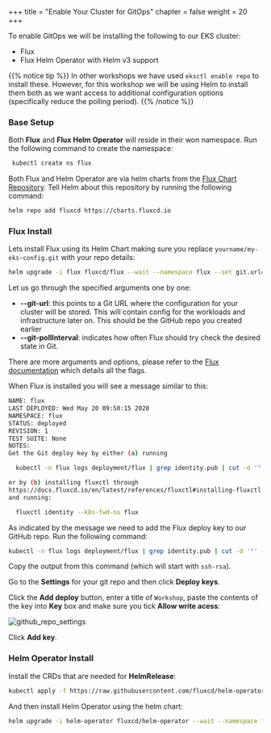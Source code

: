 +++
title = "Enable Your Cluster for GitOps"
chapter = false
weight = 20
+++

To enable GitOps we will be installing the following to our EKS cluster:

- Flux
- Flux Helm Operator with Helm v3 support

{{% notice tip %}}
In other workshops we have used `eksctl enable repo` to install these. However, for this workshop we will be using Helm to install them both as we want access to additional configuration options (specifically reduce the polling period).
{{% /notice %}}

### Base Setup

Both **Flux** and **Flux Helm Operator** will reside in their won namespace. Run the following command to create the namespace:

```bash
 kubectl create ns flux
```

Both Flux and Helm Operator are via helm charts from the [Flux Chart Repository](https://charts.fluxcd.io). Tell Helm about this repository by running the following command:

```bash
helm repo add fluxcd https://charts.fluxcd.io
```

### Flux Install

Lets install Flux using its Helm Chart making sure you replace `yourname/my-eks-config.git` with your repo details:

```bash
helm upgrade -i flux fluxcd/flux --wait --namespace flux --set git.url=git@github.com:yourname/my-eks-config.git --set git.pollInterval=1m
```

Let us go through the specified arguments one by one:

- **--git-url**: this points to a Git URL where the configuration for your cluster will be stored. This will contain config for the workloads and infrastructure later on. This should be the GitHub repo you created earlier
- **--git-pollInterval**: indicates how often Flux should try check the desired state in Git.

There are more arguments and options, please refer to the [Flux documentation](https://docs.fluxcd.io/en/1.19.0/references/daemon/) which details all the flags.

When Flux is installed you will see a message similar to this:

```bash
NAME: flux
LAST DEPLOYED: Wed May 20 09:50:15 2020
NAMESPACE: flux
STATUS: deployed
REVISION: 1
TEST SUITE: None
NOTES:
Get the Git deploy key by either (a) running

  kubectl -n flux logs deployment/flux | grep identity.pub | cut -d '"' -f2

or by (b) installing fluxctl through
https://docs.fluxcd.io/en/latest/references/fluxctl#installing-fluxctl
and running:

  fluxctl identity --k8s-fwd-ns flux
```

As indicated by the message we need to add the Flux deploy key to our GitHub repo. Run the following command:

```bash
kubectl -n flux logs deployment/flux | grep identity.pub | cut -d '"' -f2
```

Copy the output from this command (which will start with `ssh-rsa`).

Go to the **Settings** for your git repo and then click **Deploy keys**.

Click the **Add deploy** button, enter a title of `Workshop`, paste the contents of the key into **Key** box and make sure you tick **Allow write acess**:

![github_repo_settings](/images/gh_deploy_key.png)

Click **Add key**.

### Helm Operator Install

Install the CRDs that are needed for **HelmRelease**:

```bash
kubectl apply -f https://raw.githubusercontent.com/fluxcd/helm-operator/master/deploy/crds.yaml
```

And then install Helm Operator using the helm chart:

```bash
helm upgrade -i helm-operator fluxcd/helm-operator --wait --namespace flux --set git.ssh.secretName=flux-git-deploy --set helm.versions=v3
```
